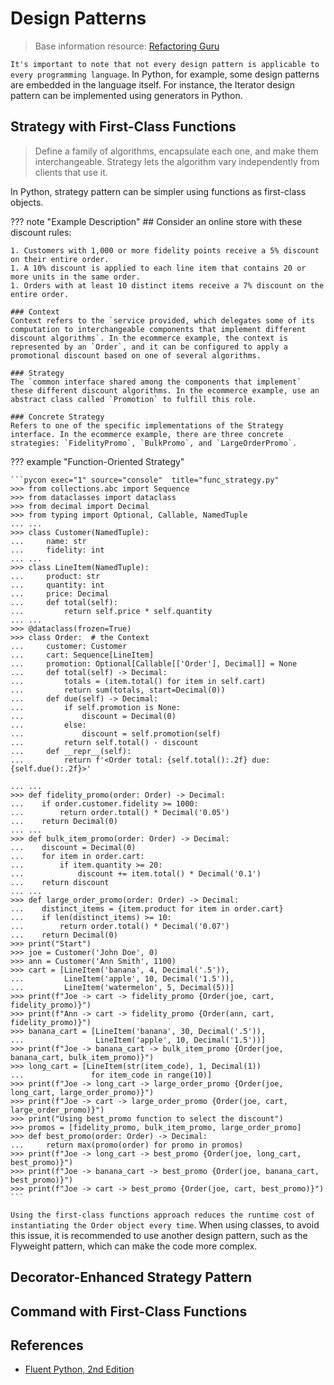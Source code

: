 # Design Patterns

> Base information resource: [Refactoring Guru](https://refactoring.guru/design-patterns/catalog)

`It's important to note that not every design pattern is applicable to every programming language`. In Python, for example, some design patterns are embedded in the language itself. For instance, the Iterator design pattern can be implemented using generators in Python.

## Strategy with First-Class Functions

> Define a family of algorithms, encapsulate each one, and make them interchangeable. Strategy lets the algorithm vary independently from clients that use it.

In Python, strategy pattern can be simpler using functions as first-class objects.

??? note "Example Description"
    ## Consider an online store with these discount rules:

    1. Customers with 1,000 or more fidelity points receive a 5% discount on their entire order.
    1. A 10% discount is applied to each line item that contains 20 or more units in the same order.
    1. Orders with at least 10 distinct items receive a 7% discount on the entire order.

    ### Context
    Context refers to the `service provided, which delegates some of its computation to interchangeable components that implement different discount algorithms`. In the ecommerce example, the context is represented by an `Order`, and it can be configured to apply a promotional discount based on one of several algorithms.

    ### Strategy
    The `common interface shared among the components that implement` these different discount algorithms. In the ecommerce example, use an abstract class called `Promotion` to fulfill this role.

    ### Concrete Strategy
    Refers to one of the specific implementations of the Strategy interface. In the ecommerce example, there are three concrete strategies: `FidelityPromo`, `BulkPromo`, and `LargeOrderPromo`.

??? example "Function-Oriented Strategy"

    ```pycon exec="1" source="console"  title="func_strategy.py"
    >>> from collections.abc import Sequence
    >>> from dataclasses import dataclass
    >>> from decimal import Decimal
    >>> from typing import Optional, Callable, NamedTuple
    ... ...
    >>> class Customer(NamedTuple):
    ...     name: str
    ...     fidelity: int
    ... ...
    >>> class LineItem(NamedTuple):
    ...     product: str
    ...     quantity: int
    ...     price: Decimal
    ...     def total(self):
    ...         return self.price * self.quantity
    ... ...
    >>> @dataclass(frozen=True)
    >>> class Order:  # the Context
    ...     customer: Customer
    ...     cart: Sequence[LineItem]
    ...     promotion: Optional[Callable[['Order'], Decimal]] = None
    ...     def total(self) -> Decimal:
    ...         totals = (item.total() for item in self.cart)
    ...         return sum(totals, start=Decimal(0))
    ...     def due(self) -> Decimal:
    ...         if self.promotion is None:
    ...             discount = Decimal(0)
    ...         else:
    ...             discount = self.promotion(self)
    ...         return self.total() - discount
    ...     def __repr__(self):
    ...         return f'<Order total: {self.total():.2f} due: {self.due():.2f}>'

    ... ...
    >>> def fidelity_promo(order: Order) -> Decimal:
    ...    if order.customer.fidelity >= 1000:
    ...        return order.total() * Decimal('0.05')
    ...    return Decimal(0)
    ... ...
    >>> def bulk_item_promo(order: Order) -> Decimal:
    ...    discount = Decimal(0)
    ...    for item in order.cart:
    ...        if item.quantity >= 20:
    ...            discount += item.total() * Decimal('0.1')
    ...    return discount
    ... ...
    >>> def large_order_promo(order: Order) -> Decimal:
    ...    distinct_items = {item.product for item in order.cart}
    ...    if len(distinct_items) >= 10:
    ...        return order.total() * Decimal('0.07')
    ...    return Decimal(0)
    >>> print("Start")
    >>> joe = Customer('John Doe', 0)
    >>> ann = Customer('Ann Smith', 1100)
    >>> cart = [LineItem('banana', 4, Decimal('.5')),
    ...         LineItem('apple', 10, Decimal('1.5')),
    ...         LineItem('watermelon', 5, Decimal(5))]
    >>> print(f"Joe -> cart -> fidelity_promo {Order(joe, cart, fidelity_promo)}")
    >>> print(f"Ann -> cart -> fidelity_promo {Order(ann, cart, fidelity_promo)}")
    >>> banana_cart = [LineItem('banana', 30, Decimal('.5')),
    ...                LineItem('apple', 10, Decimal('1.5'))]
    >>> print(f"Joe -> banana_cart -> bulk_item_promo {Order(joe, banana_cart, bulk_item_promo)}")
    >>> long_cart = [LineItem(str(item_code), 1, Decimal(1))
    ...               for item_code in range(10)]
    >>> print(f"Joe -> long_cart -> large_order_promo {Order(joe, long_cart, large_order_promo)}")
    >>> print(f"Joe -> cart -> large_order_promo {Order(joe, cart, large_order_promo)}")
    >>> print("Using best_promo function to select the discount")
    >>> promos = [fidelity_promo, bulk_item_promo, large_order_promo]
    >>> def best_promo(order: Order) -> Decimal:
    ...     return max(promo(order) for promo in promos)
    >>> print(f"Joe -> long_cart -> best_promo {Order(joe, long_cart, best_promo)}")
    >>> print(f"Joe -> banana_cart -> best_promo {Order(joe, banana_cart, best_promo)}")
    >>> print(f"Joe -> cart -> best_promo {Order(joe, cart, best_promo)}")
    ```

`Using the first-class functions approach reduces the runtime cost of instantiating the Order object every time`. When using classes, to avoid this issue, it is recommended to use another design pattern, such as the Flyweight pattern, which can make the code more complex.

## Decorator-Enhanced Strategy Pattern

## Command with First-Class Functions

## References

- [Fluent Python, 2nd Edition](https://www.oreilly.com/library/view/fluent-python-2nd/9781492056348/)

